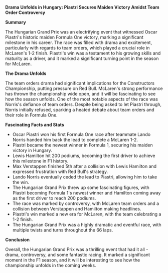**Drama Unfolds in Hungary: Piastri Secures Maiden Victory Amidst Team Order Controversy**

**Summary**

The Hungarian Grand Prix was an electrifying event that witnessed Oscar Piastri's historic maiden Formula One victory, marking a significant milestone in his career. The race was filled with drama and excitement, particularly with regards to team orders, which played a crucial role in McLaren's 1-2 finish. Piastri's win was a testament to his growing skills and maturity as a driver, and it marked a significant turning point in the season for McLaren.

**The Drama Unfolds**

The team orders drama had significant implications for the Constructors Championship, putting pressure on Red Bull. McLaren's strong performance has thrown the championship wide open, and it will be fascinating to see how the season unfolds. One of the most notable aspects of the race was Norris's defiance of team orders. Despite being asked to let Piastri through, Norris initially refused, sparking a heated debate about team orders and their role in Formula One.

**Fascinating Facts and Stats**

* Oscar Piastri won his first Formula One race after teammate Lando Norris handed him back the lead to complete a McLaren 1-2.
* Piastri became the newest winner in Formula 1, securing his maiden victory in Hungary.
* Lewis Hamilton hit 200 podiums, becoming the first driver to achieve this milestone in F1 history.
* Max Verstappen finished 5th after a collision with Lewis Hamilton and expressed frustration with Red Bull's strategy.
* Lando Norris eventually ceded the lead to Piastri, allowing him to take the win.
* The Hungarian Grand Prix threw up some fascinating figures, with Piastri becoming Formula 1's newest winner and Hamilton coming away as the first driver to reach 200 podiums.
* The race was marked by controversy, with McLaren team orders and a collision between Verstappen and Hamilton making headlines.
* Piastri's win marked a new era for McLaren, with the team celebrating a 1-2 finish.
* The Hungarian Grand Prix was a highly dramatic and eventful race, with multiple twists and turns throughout the 66 laps.

**Conclusion**

Overall, the Hungarian Grand Prix was a thrilling event that had it all - drama, controversy, and some fantastic racing. It marked a significant moment in the F1 season, and it will be interesting to see how the championship unfolds in the coming weeks.